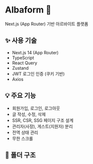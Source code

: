 # Albaform 📝  
Next.js (App Router) 기반 아르바이트 플랫폼

## ✨ 사용 기술
- Next.js 14 (App Router)
- TypeScript
- React Query
- Zustand
- JWT 로그인 인증 (쿠키 기반)
- Axios

## 💡 주요 기능
- 회원가입, 로그인, 로그아웃
- 글 작성, 수정, 삭제
- SSR, CSR, SSG 페이지 구조 설계
- 관리자(사장), 게스트(지원자) 분리
- 전역 상태 관리
- 무한 스크롤

## 📁 폴더 구조
